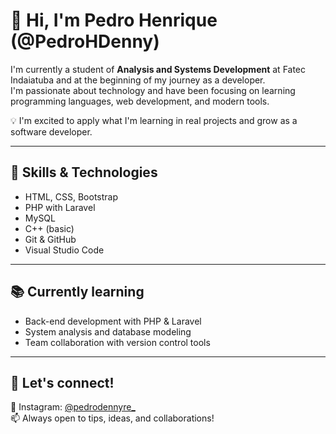 # 👋 Hi, I'm Pedro Henrique (@PedroHDenny)

I'm currently a student of **Analysis and Systems Development** at Fatec Indaiatuba and at the beginning of my journey as a developer.  
I'm passionate about technology and have been focusing on learning programming languages, web development, and modern tools.

💡 I'm excited to apply what I'm learning in real projects and grow as a software developer.

---

## 🔧 Skills & Technologies
- HTML, CSS, Bootstrap  
- PHP with Laravel  
- MySQL  
- C++ (basic)  
- Git & GitHub  
- Visual Studio Code

---

## 📚 Currently learning
- Back-end development with PHP & Laravel  
- System analysis and database modeling  
- Team collaboration with version control tools

---

## 🤝 Let's connect!
📸 Instagram: [@pedrodennyre_](https://instagram.com/pedrodennyre_)  
📫 Always open to tips, ideas, and collaborations!
